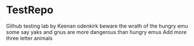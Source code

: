 # TestRepo
Github testing lab by Keenan odenkirk
beware the wrath of the hungry emu
some say yaks and gnus are more dangerous than hungry emus
Add more three letter animals 
